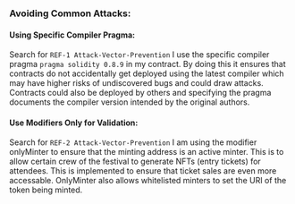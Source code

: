 ### Avoiding Common Attacks:

#### Using Specific Compiler Pragma:
Search for `REF-1 Attack-Vector-Prevention`
I use the specific compiler pragma `pragma solidity 0.8.9` in my contract. By doing this it ensures that contracts do not accidentally get deployed using the latest compiler which may have higher risks of undiscovered bugs and could draw attacks. Contracts could also be deployed by others and specifying the pragma documents the compiler version intended by the original authors. 

#### Use Modifiers Only for Validation:
Search for `REF-2 Attack-Vector-Prevention`
I am using the modifier onlyMinter to ensure that the minting address is an active minter. This is to allow certain crew of the festival to generate NFTs (entry tickets) for attendees. This is implemented to ensure that ticket sales are even more accessable. OnlyMinter also allows whitelisted minters to set the URI of the token being minted.
